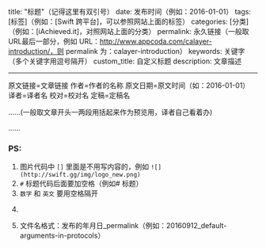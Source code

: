 title: "标题"（记得这里有双引号）
date: 发布时间（例如：2016-01-01）
tags: [标签]（例如：[Swift 跨平台]，可以参照网站上面的标签）
categories: [分类]（例如：[iAchieved.it]，对照网站上面的分类）
permalink: 永久链接（一般取URL最后一部分，例如 URL：http://www.appcoda.com/calayer-introduction/，则 permalink 为：calayer-introduction）
keywords: 关键字（多个关键字用逗号隔开）
custom_title: 自定义标题
description: 文章描述

---
原文链接=文章链接
作者=作者的名称
原文日期=原文时间（如：2016-01-01）
译者=译者名
校对=校对名
定稿=定稿名

<!--此处开始正文-->

......(一般取文章开头一两段用<!--此处开始正文--><!--more-->括起来作为预览用，译者自己看着办)

<!--more-->

......


### PS: 

1. 图片代码中 `[]` 里面是不用写内容的，例如 `![](http://swift.gg/img/logo_new.png)`
2. `#` 标题代码后面要加空格（例如# 标题）
3. `数字` 和 `英文` 要用空格隔开
4. ``` 语法前后不能有空格，而且要用对应的语言标注
5. 文件名格式：发布的年月日_permalink（例如：20160912_default-arguments-in-protocols）